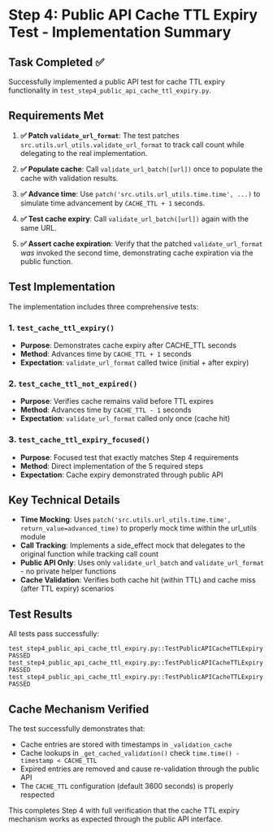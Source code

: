 # Step 4: Public API Cache TTL Expiry Test - Implementation Summary

## Task Completed ✅

Successfully implemented a public API test for cache TTL expiry functionality in `test_step4_public_api_cache_ttl_expiry.py`.

## Requirements Met

1. **✅ Patch `validate_url_format`**: The test patches `src.utils.url_utils.validate_url_format` to track call count while delegating to the real implementation.

2. **✅ Populate cache**: Call `validate_url_batch([url])` once to populate the cache with validation results.

3. **✅ Advance time**: Use `patch('src.utils.url_utils.time.time', ...)` to simulate time advancement by `CACHE_TTL + 1` seconds.

4. **✅ Test cache expiry**: Call `validate_url_batch([url])` again with the same URL.

5. **✅ Assert cache expiration**: Verify that the patched `validate_url_format` *was* invoked the second time, demonstrating cache expiration via the public function.

## Test Implementation

The implementation includes three comprehensive tests:

### 1. `test_cache_ttl_expiry()` 
- **Purpose**: Demonstrates cache expiry after CACHE_TTL seconds
- **Method**: Advances time by `CACHE_TTL + 1` seconds
- **Expectation**: `validate_url_format` called twice (initial + after expiry)

### 2. `test_cache_ttl_not_expired()`
- **Purpose**: Verifies cache remains valid before TTL expires
- **Method**: Advances time by `CACHE_TTL - 1` seconds  
- **Expectation**: `validate_url_format` called only once (cache hit)

### 3. `test_cache_ttl_expiry_focused()`
- **Purpose**: Focused test that exactly matches Step 4 requirements
- **Method**: Direct implementation of the 5 required steps
- **Expectation**: Cache expiry demonstrated through public API

## Key Technical Details

- **Time Mocking**: Uses `patch('src.utils.url_utils.time.time', return_value=advanced_time)` to properly mock time within the url_utils module
- **Call Tracking**: Implements a side_effect mock that delegates to the original function while tracking call count
- **Public API Only**: Uses only `validate_url_batch` and `validate_url_format` - no private helper functions
- **Cache Validation**: Verifies both cache hit (within TTL) and cache miss (after TTL expiry) scenarios

## Test Results

All tests pass successfully:
```
test_step4_public_api_cache_ttl_expiry.py::TestPublicAPICacheTTLExpiry::test_cache_ttl_expiry PASSED
test_step4_public_api_cache_ttl_expiry.py::TestPublicAPICacheTTLExpiry::test_cache_ttl_not_expired PASSED  
test_step4_public_api_cache_ttl_expiry.py::TestPublicAPICacheTTLExpiry::test_cache_ttl_expiry_focused PASSED
```

## Cache Mechanism Verified

The test successfully demonstrates that:
- Cache entries are stored with timestamps in `_validation_cache`
- Cache lookups in `_get_cached_validation()` check `time.time() - timestamp < CACHE_TTL`
- Expired entries are removed and cause re-validation through the public API
- The `CACHE_TTL` configuration (default 3600 seconds) is properly respected

This completes Step 4 with full verification that the cache TTL expiry mechanism works as expected through the public API interface.
